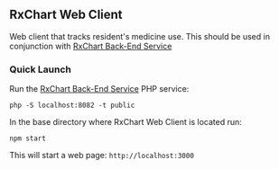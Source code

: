 ## RxChart Web Client

Web client that tracks resident's medicine use.
This should be used in conjunction with [RxChart Back-End Service](https://github.com/RyanNerd/rxchart-app)

### Quick Launch
Run the [RxChart Back-End Service](https://github.com/RyanNerd/rxchart-app) PHP service:

`php -S localhost:8082 -t public`

In the base directory where RxChart Web Client is located run:

`npm start`

This will start a web page: `http://localhost:3000`
